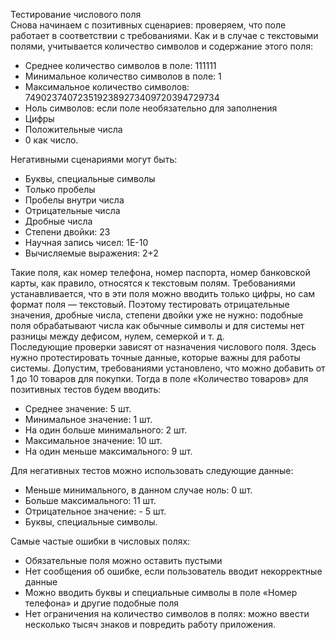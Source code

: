 Тестирование числового поля  
Снова начинаем с позитивных сценариев: проверяем, что поле работает в соответствии с требованиями. Как и в случае с текстовыми полями, учитывается количество символов и содержание этого поля:  
- Среднее количество символов в поле: 111111
- Минимальное количество символов в поле: 1
- Максимальное количество символов: 7490237407235192389273409720394729734
- Ноль символов: если поле необязательно для заполнения
- Цифры
- Положительные числа
- 0 как число.

Негативными сценариями могут быть:
- Буквы, специальные символы
- Только пробелы
- Пробелы внутри числа
- Отрицательные числа
- Дробные числа
- Степени двойки: 23
- Научная запись чисел: 1Е-10
- Вычисляемые выражения: 2+2

Такие поля, как номер телефона, номер паспорта, номер банковской карты, как правило, относятся к текстовым полям. Требованиями устанавливается, что в эти поля можно вводить только цифры, но сам формат поля — текстовый. Поэтому тестировать отрицательные значения, дробные числа, степени двойки уже не нужно: подобные поля обрабатывают числа как обычные символы и для системы нет разницы между дефисом, нулем, семеркой и т. д.   
Последующие проверки зависят от назначения числового поля. Здесь нужно протестировать точные данные, которые важны для работы системы. Допустим, требованиями установлено, что можно добавить от 1 до 10 товаров для покупки. Тогда в поле «Количество товаров» для позитивных тестов будем вводить:  
- Среднее значение: 5 шт.
- Минимальное значение: 1 шт.
- На один больше минимального: 2 шт.
- Максимальное значение: 10 шт.
- На один меньше максимального: 9 шт.  

Для негативных тестов можно использовать следующие данные:
- Меньше минимального, в данном случае ноль: 0 шт.
- Больше максимального: 11 шт.
- Отрицательное значение:  - 5 шт.
- Буквы, специальные символы.
  
Самые частые ошибки в числовых полях:
- Обязательные поля можно оставить пустыми
- Нет сообщения об ошибке, если пользователь вводит некорректные данные
- Можно вводить буквы и специальные символы в поле «Номер телефона» и другие подобные поля
- Нет ограничения на количество символов в полях: можно ввести несколько тысяч знаков и повредить работу приложения.   
